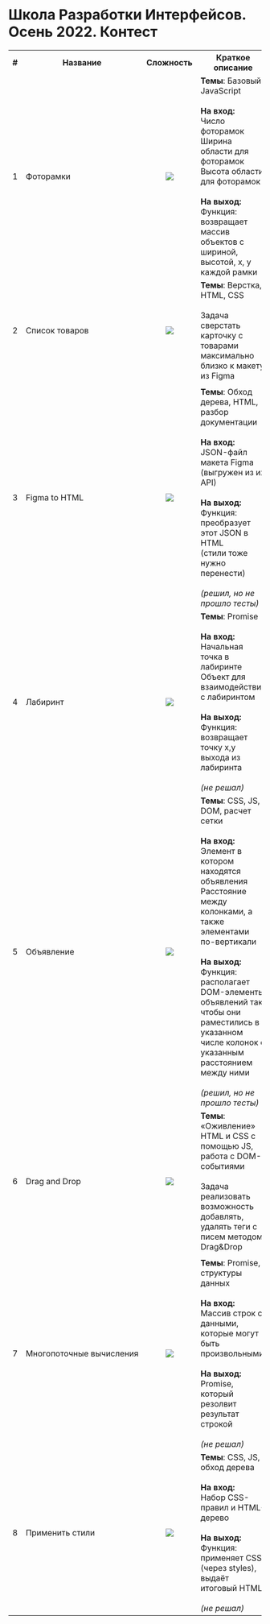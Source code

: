 # Школа Разработки Интерфейсов. Осень 2022. Контест

<table>
  <tr>
    <th>#</th>
    <th>Название</th>
    <th>Сложность</th>
    <th>Краткое описание</th>
    <th>Пройдено&nbsp;тестов&nbsp;/<br>Набрано баллов</th>
  </tr>
  
  <tr>
    <td>1</td>
    <td>Фоторамки</td>
    <td align="center"><img src="https://img.shields.io/badge/-НИЗКАЯ-green?style=flat"></td>
    <td>
      <strong>Темы</strong>: Базовый JavaScript
      <br><br>
      <strong>На вход:</strong>
      <br>Число фоторамок
      <br>Ширина области для фоторамок
      <br>Высота области для фоторамок
      <br><br>
      <strong>На выход:</strong>
      <br>Функция: возвращает массив объектов с шириной, высотой, x, y каждой рамки
    </td>
    <td align="center"><code>17 / 20</code> ∙ <code>17</code></td>
  </tr>
  
  <tr>
    <td>2</td>
    <td>Список&nbsp;товаров</td>
    <td align="center"><img src="https://img.shields.io/badge/-НИЗКАЯ-green?style=flat"></td>
    <td>
      <strong>Темы</strong>: Верстка, HTML, CSS
      <br><br>
      Задача сверстать карточку с товарами максимально близко к макету из Figma
    </td>
    <td align="center"><code>1 / 1</code> ∙ <code>10</code></td>
  </tr>
  
  <td colspan="10"></td>
  
  <tr>
    <td>3</td>
    <td>Figma&nbsp;to&nbsp;HTML</td>
    <td align="center"><img src="https://img.shields.io/badge/-СРЕДНЯЯ-yellow?style=flat"></td>
    <td>
      <strong>Темы</strong>: Обход дерева, HTML, разбор документации
      <br><br>
      <strong>На вход:</strong>
      <br>JSON-файл макета Figma (выгружен из их API)
      <br><br>
      <strong>На выход:</strong>
      <br>Функция: преобразует этот JSON в HTML<br>(стили тоже нужно перенести)
      <br><br>
      <em>(решил, но не прошло тесты)</em>
    </td>
    <td align="center"><code>0 / 3</code> ∙ <code>0</code></td>
  </tr>
  
  <tr>
    <td>4</td>
    <td>Лабиринт</td>
    <td align="center"><img src="https://img.shields.io/badge/-СРЕДНЯЯ-yellow?style=flat"></td>
    <td>
      <strong>Темы</strong>: Promise
      <br><br>
      <strong>На вход:</strong>
      <br>Начальная точка в лабиринте
      <br>Объект для взаимодействия с лабиринтом
      <br><br>
      <strong>На выход:</strong>
      <br>Функция: возвращает точку x,y выхода из лабиринта
      <br><br>
      <em>(не решал)</em>
    </td>
    <td align="center"><code>0 / 8</code> ∙ <code>0</code></td>
  </tr>
  
  <tr>
    <td>5</td>
    <td>Объявление</td>
    <td align="center"><img src="https://img.shields.io/badge/-СРЕДНЯЯ-yellow?style=flat"></td>
    <td>
      <strong>Темы</strong>: CSS, JS, DOM, расчет сетки
      <br><br>
      <strong>На вход:</strong>
      <br>Элемент в котором находятся объявления
      <br>Расстояние между колонками, а также элементами по-вертикали
      <br><br>
      <strong>На выход:</strong>
      <br>Функция: располагает DOM-элементы объявлений так, чтобы они раместились в указанном числе колонок с указанным расстоянием между ними
      <br><br>
      <em>(решил, но не прошло тесты)</em>
    </td>
    <td align="center"><code>0 / 8</code> ∙ <code>0</code></td>
  </tr>
  
  <tr>
    <td>6</td>
    <td>Drag&nbsp;and&nbsp;Drop</td>
    <td align="center"><img src="https://img.shields.io/badge/-СРЕДНЯЯ-yellow?style=flat"></td>
    <td>
      <strong>Темы</strong>: «Оживление» HTML и CSS с помощью JS, работа с DOM-событиями
      <br><br>
      Задача реализовать возможность добавлять, удалять теги с писем методом Drag&Drop
    </td>
    <td align="center"><code>10 / 12</code> ∙ <code>25</code></td>
  </tr>
  
  <td colspan="10"></td>
  
  <tr>
    <td>7</td>
    <td>Многопоточные&nbsp;вычисления</td>
    <td align="center"><img src="https://img.shields.io/badge/-ВЫСОКАЯ-red?style=flat"></td>
    <td>
      <strong>Темы</strong>: Promise, структуры данных
      <br><br>
      <strong>На вход:</strong>
      <br>Массив строк с данными, которые могут быть произвольными
      <br><br>
      <strong>На выход:</strong>
      <br>Promise, который резолвит результат строкой
      <br><br>
      <em>(не решал)</em>
    </td>
    <td align="center"><code>0 / 15</code> ∙ <code>0</code></td>
  </tr>
  
  <tr>
    <td>8</td>
    <td>Применить&nbsp;стили</td>
    <td align="center"><img src="https://img.shields.io/badge/-ВЫСОКАЯ-red?style=flat"></td>
    <td>
      <strong>Темы</strong>: CSS, JS, обход дерева
      <br><br>
      <strong>На вход:</strong>
      <br>Набор CSS-правил и HTML-дерево
      <br><br>
      <strong>На выход:</strong>
      <br>Функция: применяет CSS (через styles), выдаёт итоговый HTML
      <br><br>
      <em>(не решал)</em>
    </td>
    <td align="center"><code>0 / 6</code> ∙ <code>0</code></td>
  </tr>
   
</table>

<td></td>
<td align="center"></td>
